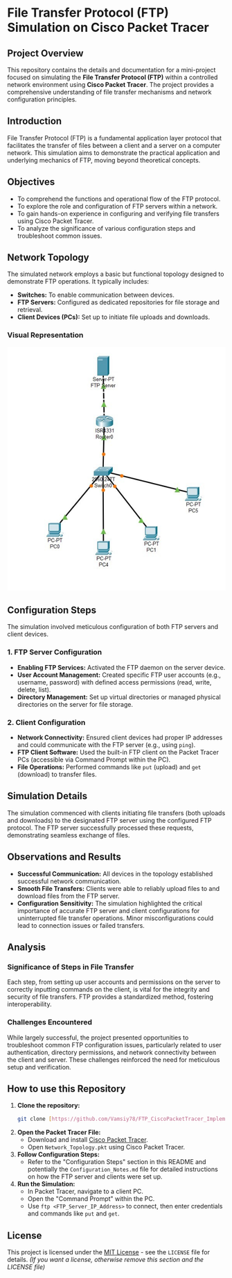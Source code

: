 # File Transfer Protocol (FTP) Simulation on Cisco Packet Tracer

## Project Overview

This repository contains the details and documentation for a mini-project focused on simulating the **File Transfer Protocol (FTP)** within a controlled network environment using **Cisco Packet Tracer**. The project provides a comprehensive understanding of file transfer mechanisms and network configuration principles.

## Introduction

File Transfer Protocol (FTP) is a fundamental application layer protocol that facilitates the transfer of files between a client and a server on a computer network. This simulation aims to demonstrate the practical application and underlying mechanics of FTP, moving beyond theoretical concepts.

## Objectives

* To comprehend the functions and operational flow of the FTP protocol.
* To explore the role and configuration of FTP servers within a network.
* To gain hands-on experience in configuring and verifying file transfers using Cisco Packet Tracer.
* To analyze the significance of various configuration steps and troubleshoot common issues.

## Network Topology

The simulated network employs a basic but functional topology designed to demonstrate FTP operations. It typically includes:

* **Switches:** To enable communication between devices.
* **FTP Servers:** Configured as dedicated repositories for file storage and retrieval.
* **Client Devices (PCs):** Set up to initiate file uploads and downloads.

### Visual Representation

![Network Topology Screenshot](Screenshots/Topology.jpg)

## Configuration Steps

The simulation involved meticulous configuration of both FTP servers and client devices.

### 1. FTP Server Configuration

* **Enabling FTP Services:** Activated the FTP daemon on the server device.
* **User Account Management:** Created specific FTP user accounts (e.g., username, password) with defined access permissions (read, write, delete, list).
* **Directory Management:** Set up virtual directories or managed physical directories on the server for file storage.

### 2. Client Configuration

* **Network Connectivity:** Ensured client devices had proper IP addresses and could communicate with the FTP server (e.g., using `ping`).
* **FTP Client Software:** Used the built-in FTP client on the Packet Tracer PCs (accessible via Command Prompt within the PC).
* **File Operations:** Performed commands like `put` (upload) and `get` (download) to transfer files.

## Simulation Details

The simulation commenced with clients initiating file transfers (both uploads and downloads) to the designated FTP server using the configured FTP protocol. The FTP server successfully processed these requests, demonstrating seamless exchange of files.

## Observations and Results

* **Successful Communication:** All devices in the topology established successful network communication.
* **Smooth File Transfers:** Clients were able to reliably upload files to and download files from the FTP server.
* **Configuration Sensitivity:** The simulation highlighted the critical importance of accurate FTP server and client configurations for uninterrupted file transfer operations. Minor misconfigurations could lead to connection issues or failed transfers.

## Analysis

### Significance of Steps in File Transfer

Each step, from setting up user accounts and permissions on the server to correctly inputting commands on the client, is vital for the integrity and security of file transfers. FTP provides a standardized method, fostering interoperability.

### Challenges Encountered

While largely successful, the project presented opportunities to troubleshoot common FTP configuration issues, particularly related to user authentication, directory permissions, and network connectivity between the client and server. These challenges reinforced the need for meticulous setup and verification.

## How to use this Repository

1.  **Clone the repository:**
    ```bash
    git clone [https://github.com/Vamsiy78/FTP_CiscoPacketTracer_Implementation.git](https://github.com/Vamsiy78/FTP_CiscoPacketTracer_Implementation.git)
    ```
2.  **Open the Packet Tracer File:**
    * Download and install [Cisco Packet Tracer](https://www.netacad.com/courses/packet-tracer).
    * Open `Network_Topology.pkt` using Cisco Packet Tracer.
3.  **Follow Configuration Steps:**
    * Refer to the "Configuration Steps" section in this README and potentially the `Configuration_Notes.md` file for detailed instructions on how the FTP server and clients were set up.
4.  **Run the Simulation:**
    * In Packet Tracer, navigate to a client PC.
    * Open the "Command Prompt" within the PC.
    * Use `ftp <FTP_Server_IP_Address>` to connect, then enter credentials and commands like `put` and `get`.

## License

This project is licensed under the [MIT License](LICENSE) - see the `LICENSE` file for details. *(If you want a license, otherwise remove this section and the LICENSE file)*
